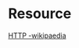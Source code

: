 

# Resource
[HTTP -wikipaedia](https://en.wikipedia.org/wiki/Hypertext_Transfer_Protocol#Request_methods)